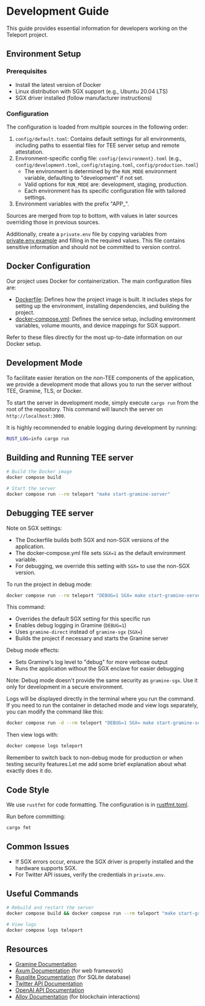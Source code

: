 # Development Guide

This guide provides essential information for developers working on the Teleport project.

## Environment Setup

### Prerequisites

- Install the latest version of Docker
- Linux distribution with SGX support (e.g., Ubuntu 20.04 LTS)
- SGX driver installed (follow manufacturer instructions)

### Configuration

The configuration is loaded from multiple sources in the following order:

1. `config/default.toml`: Contains default settings for all environments, including paths to essential files for TEE server setup and remote attestation.
2. Environment-specific config file: `config/{environment}.toml` (e.g., `config/development.toml`, `config/staging.toml`, `config/production.toml`)
   - The environment is determined by the `RUN_MODE` environment variable, defaulting to "development" if not set.
   - Valid options for `RUN_MODE` are: development, staging, production.
   - Each environment has its specific configuration file with tailored settings.
3. Environment variables with the prefix "APP_".

Sources are merged from top to bottom, with values in later sources overriding those in previous sources.

Additionally, create a `private.env` file by copying variables from [private.env.example](../private.env.example) and filling in the required values. This file contains sensitive information and should not be committed to version control.

## Docker Configuration

Our project uses Docker for containerization. The main configuration files are:

- [Dockerfile](/Dockerfile): Defines how the project image is built. It includes steps for setting up the environment, installing dependencies, and building the project.
- [docker-compose.yml](/docker-compose.yml): Defines the service setup, including environment variables, volume mounts, and device mappings for SGX support.

Refer to these files directly for the most up-to-date information on our Docker setup.

## Development Mode

To facilitate easier iteration on the non-TEE components of the application, we provide a development mode that allows you to run the server without TEE, Gramine, TLS, or Docker.

To start the server in development mode, simply execute `cargo run` from the root of the repository. This command will launch the server on `http://localhost:3000`.

It is highly recommended to enable logging during development by running:

```bash
RUST_LOG=info cargo run
```

## Building and Running TEE server

```bash
# Build the Docker image
docker compose build

# Start the server
docker compose run --rm teleport "make start-gramine-server"
```

## Debugging TEE server

Note on SGX settings:

- The Dockerfile builds both SGX and non-SGX versions of the application.
- The docker-compose.yml file sets `SGX=1` as the default environment variable.
- For debugging, we override this setting with `SGX=` to use the non-SGX version.

To run the project in debug mode:

```bash
docker compose run --rm teleport "DEBUG=1 SGX= make start-gramine-server"
```

This command:

- Overrides the default SGX setting for this specific run
- Enables debug logging in Gramine (`DEBUG=1`)
- Uses `gramine-direct` instead of `gramine-sgx` (`SGX=`)
- Builds the project if necessary and starts the Gramine server

Debug mode effects:

- Sets Gramine's log level to "debug" for more verbose output
- Runs the application without the SGX enclave for easier debugging

Note: Debug mode doesn't provide the same security as `gramine-sgx`. Use it only for development in a secure environment.

Logs will be displayed directly in the terminal where you run the command. If you need to run the container in detached mode and view logs separately, you can modify the command like this:

```bash
docker compose run -d --rm teleport "DEBUG=1 SGX= make start-gramine-server"
```

Then view logs with:

```bash
docker compose logs teleport
```

Remember to switch back to non-debug mode for production or when testing security features.Let me add some brief explanation about what exactly does it do.

## Code Style

We use `rustfmt` for code formatting. The configuration is in [rustfmt.toml](../rustfmt.toml).

Run before committing:

```bash
cargo fmt
```

## Common Issues

- If SGX errors occur, ensure the SGX driver is properly installed and the hardware supports SGX.
- For Twitter API issues, verify the credentials in `private.env`.

## Useful Commands

```bash
# Rebuild and restart the server
docker compose build && docker compose run --rm teleport "make start-gramine-server"

# View logs
docker compose logs teleport
```

## Resources

- [Gramine Documentation](https://gramine.readthedocs.io/)
- [Axum Documentation](https://docs.rs/axum/latest/axum/) (for web framework)
- [Rusqlite Documentation](https://docs.rs/rusqlite/latest/rusqlite/) (for SQLite database)
- [Twitter API Documentation](https://developer.twitter.com/en/docs)
- [OpenAI API Documentation](https://platform.openai.com/docs/introduction)
- [Alloy Documentation](https://github.com/alloy-rs/alloy) (for blockchain interactions)
